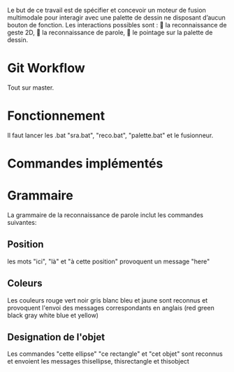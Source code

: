 Le but de ce travail est de spécifier et concevoir un moteur de fusion multimodale pour interagir
avec une palette de dessin ne disposant d’aucun bouton de fonction. Les interactions possibles
sont :
 la reconnaissance de geste 2D,
 la reconnaissance de parole,
 le pointage sur la palette de dessin.

# Git Workflow
Tout sur master.

# Fonctionnement

Il faut lancer les .bat "sra.bat", "reco.bat", "palette.bat" et le fusionneur.

# Commandes implémentés

# Grammaire
La grammaire de la reconnaissance de parole inclut les commandes suivantes:
 
## Position
les mots "ici", "là" et "à cette position" provoquent un message "here" 

## Coleurs
Les couleurs rouge vert noir gris blanc bleu et jaune sont reconnus et provoquent l'envoi des messages correspondants en anglais (red green black gray white blue et yellow)

## Designation de l'objet

Les commandes "cette ellipse" "ce rectangle" et "cet objet" sont reconnus et envoient les messages thisellipse, thisrectangle et thisobject

